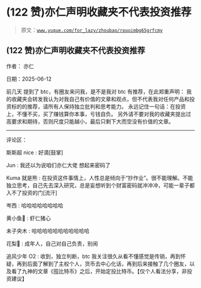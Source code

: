 # (122 赞)亦仁声明收藏夹不代表投资推荐

> 原文：[`www.yuque.com/for_lazy/zhoubao/rpuoimbg65grfcmy`](https://www.yuque.com/for_lazy/zhoubao/rpuoimbg65grfcmy)

## (122 赞)亦仁声明收藏夹不代表投资推荐

作者： 亦仁

日期：2025-06-12

前几天 提到了 btc，有圈友来问我，是不是我对 btc 有推荐，在此郑重声明：
我的收藏夹会转发我认为对我自己有价值的文章和观点，但不代表我对任何产品和投资标的的推荐，请所有人保持独立批判和思考能力。
永远记住一句话：在投资上，不懂不买，买了赚钱算你本事，亏钱自负。
另外请不要对我的收藏夹提出过高要求和期待，否则尺度只能越小，最后只剩下大而空没有价值的文章。

* * *

评论区：

斯斯超 nice : 好滴[鼓掌]

Jun : 我还以为说咱们亦仁大佬 想起来密码了

Kuma 就是熊 : 在投资这件事情上，人性总是倾向于“抄作业”。很不能理解。不能独立思考，自己先去深入研究，总是妄想听到个财富密码就冲冲冲，可能一辈子都入不了投资的门[流汗]

岑西 : 哈哈哈哈哈哈哈哈

黄小鱼🐠 : 虾仁猪心

未子央木 : 哈哈哈哈哈哈哈哈哈哈哈

花梨💫 : 成年人，自己对自己负责，别闹

追风少年 O2 : 收到，独立判断，btc 我关注很久从看不懂感觉是传销，再到怀疑，再到后面了解到了主权个人，货币去中心化话，再到后来接触了几个圈友，以及看了九神的文章《囤比特币》之后，开始定投比特币。【仅个人看法分享，非投资建议】